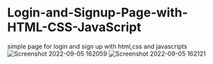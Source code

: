 # Login-and-Signup-Page-with-HTML-CSS-JavaScript
simple page for login and sign up with html,css and javascripts
![Screenshot 2022-09-05 162059](https://user-images.githubusercontent.com/94890007/188442505-3c362b0e-cf80-4868-a27a-86889cbd851d.png)
![Screenshot 2022-09-05 162121](https://user-images.githubusercontent.com/94890007/188442532-4eb92c48-abd0-4ef6-ab73-e4368986b9d4.png)
